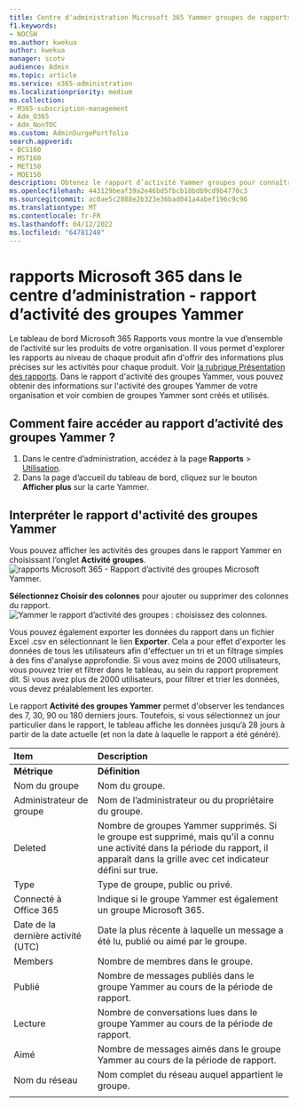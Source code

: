 ```yaml
---
title: Centre d'administration Microsoft 365 Yammer groupes de rapports d’activité
f1.keywords:
- NOCSH
ms.author: kwekua
author: kwekua
manager: scotv
audience: Admin
ms.topic: article
ms.service: o365-administration
ms.localizationpriority: medium
ms.collection:
- M365-subscription-management
- Adm_O365
- Adm_NonTOC
ms.custom: AdminSurgePortfolio
search.appverid:
- BCS160
- MST160
- MET150
- MOE150
description: Obtenez le rapport d’activité Yammer groupes pour connaître le nombre de groupes Yammer créés et utilisés dans votre organisation, ainsi que leur activité.
ms.openlocfilehash: 443129beaf39a2e46bd5fbcb18bdb9cd9b4770c3
ms.sourcegitcommit: ac0ae5c2888e2b323e36bad041a4abef196c9c96
ms.translationtype: MT
ms.contentlocale: fr-FR
ms.lasthandoff: 04/12/2022
ms.locfileid: "64781248"
---
```

# <a name="microsoft-365-reports-in-the-admin-center---yammer-groups-activity-report"></a>rapports Microsoft 365 dans le centre d’administration - rapport d’activité des groupes Yammer

Le tableau de bord Microsoft 365 Rapports vous montre la vue d’ensemble de l’activité sur les produits de votre organisation. Il vous permet d'explorer les rapports au niveau de chaque produit afin d'offrir des informations plus précises sur les activités pour chaque produit. Voir [la rubrique Présentation des rapports](activity-reports.md). Dans le rapport d'activité des groupes Yammer, vous pouvez obtenir des informations sur l'activité des groupes Yammer de votre organisation et voir combien de groupes Yammer sont créés et utilisés.
 
## <a name="how-do-i-get-to-the-yammer-groups-activity-report"></a>Comment faire accéder au rapport d’activité des groupes Yammer ?

1. Dans le centre d’administration, accédez à la page **Rapports** \> <a href="https://go.microsoft.com/fwlink/p/?linkid=2074756" target="_blank">Utilisation</a>. 
2. Dans la page d’accueil du tableau de bord, cliquez sur le bouton **Afficher plus** sur la carte Yammer.
  
## <a name="interpret-the-yammer-groups-activity-report"></a>Interpréter le rapport d'activité des groupes Yammer

Vous pouvez afficher les activités des groupes dans le rapport Yammer en choisissant l’onglet **Activité groupes**.<br/>![rapports Microsoft 365 - Rapport d’activité des groupes Microsoft Yammer.](../../media/3afdafe5-9269-402e-8264-c7695ceb227d.png)

**Sélectionnez Choisir des colonnes** pour ajouter ou supprimer des colonnes du rapport.  <br/> ![Yammer le rapport d’activité des groupes : choisissez des colonnes.](../../media/54744932-34fe-48c3-9779-1d10c3f05be1.png)

Vous pouvez également exporter les données du rapport dans un fichier Excel .csv en sélectionnant le lien **Exporter**. Cela a pour effet d'exporter les données de tous les utilisateurs afin d'effectuer un tri et un filtrage simples à des fins d'analyse approfondie. Si vous avez moins de 2000 utilisateurs, vous pouvez trier et filtrer dans le tableau, au sein du rapport proprement dit. Si vous avez plus de 2000 utilisateurs, pour filtrer et trier les données, vous devez préalablement les exporter. 

Le rapport **Activité des groupes Yammer** permet d'observer les tendances des 7, 30, 90 ou 180 derniers jours. Toutefois, si vous sélectionnez un jour particulier dans le rapport, le tableau affiche les données jusqu’à 28 jours à partir de la date actuelle (et non la date à laquelle le rapport a été généré).
  
|Item|Description|
|:-----|:-----|
|**Métrique**|**Définition**|
|Nom du groupe  <br/> |Nom du groupe. <br/> |
|Administrateur de groupe  <br/> |Nom de l’administrateur ou du propriétaire du groupe.  <br/> |
|Deleted  <br/> |Nombre de groupes Yammer supprimés. Si le groupe est supprimé, mais qu'il a connu une activité dans la période du rapport, il apparaît dans la grille avec cet indicateur défini sur true.  <br/> |
|Type  <br/> |Type de groupe, public ou privé. <br/> |
|Connecté à Office 365  <br/> |Indique si le groupe Yammer est également un groupe Microsoft 365. <br/> |
|Date de la dernière activité (UTC)  <br/> | Date la plus récente à laquelle un message a été lu, publié ou aimé par le groupe.  <br/> |
|Members  <br/> | Nombre de membres dans le groupe.  <br/> |
|Publié  <br/> |Nombre de messages publiés dans le groupe Yammer au cours de la période de rapport. <br/>|
|Lecture  <br/> |Nombre de conversations lues dans le groupe Yammer au cours de la période de rapport.  <br/> |
|Aimé  <br/> |Nombre de messages aimés dans le groupe Yammer au cours de la période de rapport. <br/>|
|Nom du réseau  <br/> |Nom complet du réseau auquel appartient le groupe. |
|||